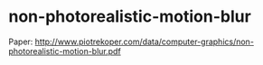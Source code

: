 non-photorealistic-motion-blur
==============================

Paper: http://www.piotrekoper.com/data/computer-graphics/non-photorealistic-motion-blur.pdf